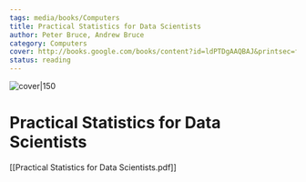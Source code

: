 ```yaml
---
tags: media/books/Computers
title: Practical Statistics for Data Scientists
author: Peter Bruce, Andrew Bruce
category: Computers
cover: http://books.google.com/books/content?id=ldPTDgAAQBAJ&printsec=frontcover&img=1&zoom=1&edge=curl&source=gbs_api
status: reading
---
```


![cover|150](http://books.google.com/books/content?id=ldPTDgAAQBAJ&printsec=frontcover&img=1&zoom=1&edge=curl&source=gbs_api)

# Practical Statistics for Data Scientists

[[Practical Statistics for Data Scientists.pdf]]